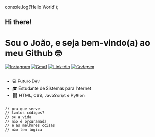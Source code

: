 <head> 
 
console.log('Hello World'); 
## Hi there!
# Sou o João, e seja bem-vindo(a) ao meu Github 🤓
</head>

<div>
  <a href="https://www.instagram.com/carlinhos.jpeg" target="_blank"><img src="https://img.shields.io/badge/-Instagram-E4405F?style=flat&logo=instagram&logoColor=white" alt="Instagram" /></a>
  <a href="mailto: jcdantasdasilva@gmail.com"><img src="https://img.shields.io/badge/Gmail-red?style=flat&logo=Gmail&logoColor=white" alt="Gmail" /></a>
  <a href="https://www.linkedin.com/in/jo%C3%A3o-carlos-dantas-da-silva-539041279/" target="_blank"><img src="https://img.shields.io/badge/LinkedIn-blue?style=flat&logo=linkedin&labelColor=blue" alt="Linkedin" /></a>
  <a href="https://codepen.io/Jo-o-Carlos-Dantas-da-Silva" target="_blank"><img src="https://img.shields.io/badge/-Codepen-black?style=flat&logo=Codepen&logoColor=white" alt="Codepen" /></a>
</div>

##

<ul>
  <li>💻 Futuro Dev</li>
  <li>🎓 Estudante de Sistemas para Internet</li>
  <li>👨‍💻 HTML, CSS, JavaScript e Python </li>
</ul>

##
    // pra que serve
    // tantos códigos?
    // se a vida
    // não é programada
    // e as melhores coisas
    // não tem lógica
    
